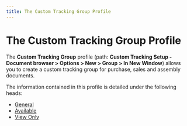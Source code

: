 ```yaml
---
title: The Custom Tracking Group Profile
---
```


# The Custom Tracking Group Profile


The **Custom Tracking Group** profile  (path: **Custom Tracking Setup - Document 
 browser &gt; Options &gt; New &gt; Group &gt; In New Window**) allows  you to create a custom tracking group for purchase, sales and assembly  documents.


The information contained in this profile is detailed under the following  heads:

- [General]({{site.ct_baseurl}}/misc/general_details_ct_grpup_profile_sales_doc.html)
- [Available]({{site.ct_baseurl}}/misc/available_common_topic.html)
- [View  Only]({{site.ct_baseurl}}/misc/view_only_common_topic.html)

